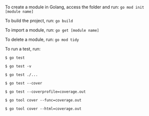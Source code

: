 To create a module in Golang, access the folder and run:
    ```
    go mod init [module name]
    ```

To build the project, run:
    ```
    go build
    ```

To import a module, run:
    ```
    go get [module name]
    ```

To delete a module, run:
    ```
    go mod tidy
    ```

To run a test, run:
    
    $ go test

    $ go test -v
    
    $ go test ./...
    
    $ go test --cover

    $ go test --coverprofile=coverage.out
    
    $ go tool cover --func=coverage.out

    $ go tool cover --html=coverage.out
